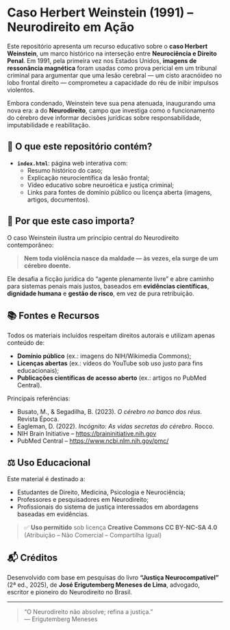 # Caso Herbert Weinstein (1991) – Neurodireito em Ação

Este repositório apresenta um recurso educativo sobre o **caso Herbert Weinstein**, um marco histórico na interseção entre **Neurociência e Direito Penal**. Em 1991, pela primeira vez nos Estados Unidos, **imagens de ressonância magnética** foram usadas como prova pericial em um tribunal criminal para argumentar que uma lesão cerebral — um cisto aracnóideo no lobo frontal direito — comprometeu a capacidade do réu de inibir impulsos violentos.

Embora condenado, Weinstein teve sua pena atenuada, inaugurando uma nova era: a do **Neurodireito**, campo que investiga como o funcionamento do cérebro deve informar decisões jurídicas sobre responsabilidade, imputabilidade e reabilitação.

## 📄 O que este repositório contém?

- **`index.html`**: página web interativa com:
  - Resumo histórico do caso;
  - Explicação neurocientífica da lesão frontal;
  - Vídeo educativo sobre neuroética e justiça criminal;
  - Links para fontes de domínio público ou licença aberta (imagens, artigos, documentos).

## 🧠 Por que este caso importa?

O caso Weinstein ilustra um princípio central do Neurodireito contemporâneo:

> **Nem toda violência nasce da maldade — às vezes, ela surge de um cérebro doente.**

Ele desafia a ficção jurídica do “agente plenamente livre” e abre caminho para sistemas penais mais justos, baseados em **evidências científicas**, **dignidade humana** e **gestão de risco**, em vez de pura retribuição.

## 📚 Fontes e Recursos

Todos os materiais incluídos respeitam direitos autorais e utilizam apenas conteúdo de:
- **Domínio público** (ex.: imagens do NIH/Wikimedia Commons);
- **Licenças abertas** (ex.: vídeos do YouTube sob uso justo para fins educacionais);
- **Publicações científicas de acesso aberto** (ex.: artigos no PubMed Central).

Principais referências:
- Busato, M., & Segadilha, B. (2023). *O cérebro no banco dos réus*. Revista Época.
- Eagleman, D. (2022). *Incógnito: As vidas secretas do cérebro*. Rocco.
- NIH Brain Initiative – https://braininitiative.nih.gov
- PubMed Central – https://www.ncbi.nlm.nih.gov/pmc/

## ⚖️ Uso Educacional

Este material é destinado a:
- Estudantes de Direito, Medicina, Psicologia e Neurociência;
- Professores e pesquisadores em Neurodireito;
- Profissionais do sistema de justiça interessados em abordagens baseadas em evidências.

> ✅ **Uso permitido** sob licença **Creative Commons CC BY-NC-SA 4.0**  
> (Atribuição – Não Comercial – Compartilha Igual)

## 📬 Créditos

Desenvolvido com base em pesquisas do livro **“Justiça Neurocompatível”** (2ª ed., 2025), de **José Erigutemberg Meneses de Lima**, advogado, escritor e pioneiro do Neurodireito no Brasil.

---

> “O Neurodireito não absolve; refina a justiça.”  
> — Erigutemberg Meneses
